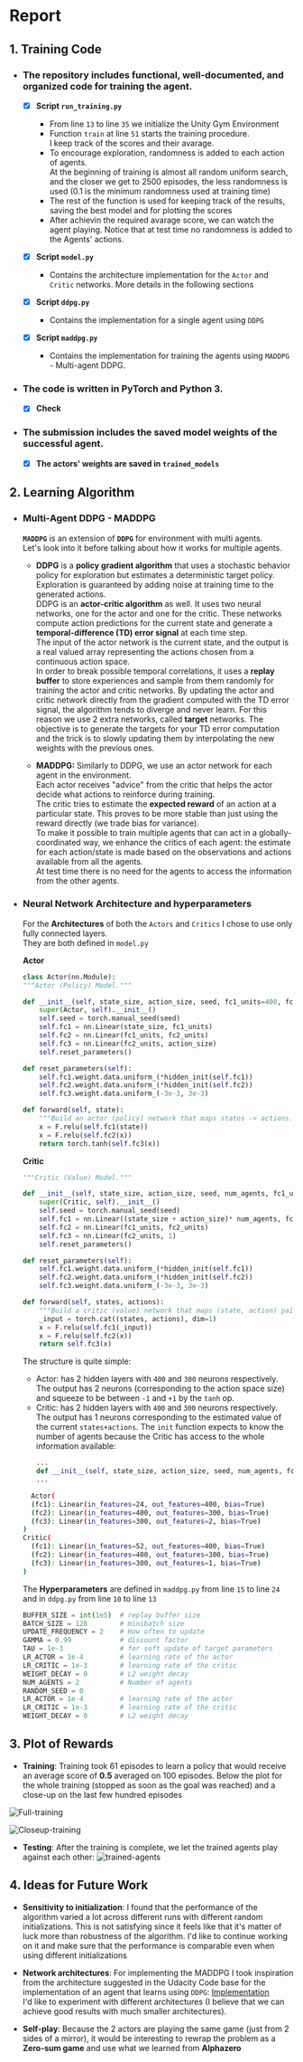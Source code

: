 # Report

## 1. Training Code

* ### The repository includes functional, well-documented, and organized code for training the agent. <br>
   * [x] **Script `run_training.py`**
      * From line `13` to line `35` we initialize the Unity Gym Environment
      * Function `train` at line `51` starts the training procedure. <br>
      I keep track of the scores and their avarage.
      * To encourage exploration, randomness is added to each action of agents. <br>
      At the beginning of training is almost all random uniform search, and the closer we get to 
      2500 episodes, the less randomness is used (0.1 is the minimum randomness used at training time)
      * The rest of the function is used for keeping track of the results, saving the best model and for plotting the scores
      * After achievin the required avarage score, we can watch the agent playing. Notice that at test time no randomness is added to the Agents' actions.
      
   * [x] **Script `model.py`**
     * Contains the architecture implementation for the `Actor` and `Critic` networks. More details in the following sections
   * [x] **Script `ddpg.py`**
     * Contains the implementation for a single agent using `DDPG`
   * [x] **Script `maddpg.py`**
     * Contains the implementation for training the agents using `MADDPG` - Multi-agent DDPG.

* ### The code is written in PyTorch and Python 3.
   * [x] **Check**
   
* ### The submission includes the saved model weights of the successful agent. 
   * [x] **The actors' weights are saved in `trained_models`**
   
## 2. Learning Algorithm

  * ### Multi-Agent DDPG - MADDPG
    **`MADDPG`** is an extension of **`DDPG`** for environment with multi agents.<br>
      Let's look into it before talking about how it works for multiple agents. <br>
      
    * **DDPG** is a **policy gradient algorithm** that uses a stochastic behavior policy for exploration but estimates a deterministic target policy. Exploration is guaranteed by adding noise at training time to the generated actions.<br>
      DDPG is an **actor-critic algorithm** as well. It uses two neural networks, one for the actor and one for the critic. These networks compute action predictions for the current state and generate a **temporal-difference (TD) error signal** at each time step. <br>
      The input of the actor network is the current state, and the output is a real valued array representing the actions chosen from a continuous action space. <br>
      In order to break possible temporal correlations, it uses a **replay buffer** to store experiences and sample from them randomly for training the actor and critic networks.
      By updating the actor and critic network directly from the gradient computed with the TD error signal, the algorithm tends to diverge and never learn. For this reason we use 2 extra networks, called **target** networks. The objective is to generate the targets for your TD error computation and the trick is to slowly updating them by interpolating the new weights with the previous ones.

      
    * **MADDPG:** Similarly to DDPG, we use an actor network for each agent in the environment.<br>
    Each actor receives "advice" from the critic that helps the actor decide what actions to reinforce during training. <br>
    The critic tries to estimate the **expected reward** of an action at a particular state. This proves to be more stable than just using the reward directly (we trade bias for variance). <br>
    To make it possible to train multiple agents that can act in a globally-coordinated way, we enhance the critics of each agent: the estimate for each action/state is made based on the observations and actions available from all the agents. <br>
    At test time there is no need for the agents to access the information from the other agents.
    
  * ### Neural Network Architecture and hyperparameters
    For the **Architectures** of both the `Actors` and `Critics` I chose to use only fully connected layers.<br>
    They are both defined in `model.py`
    
    **Actor**
    ```python
    class Actor(nn.Module):
    """Actor (Policy) Model."""

    def __init__(self, state_size, action_size, seed, fc1_units=400, fc2_units=300):
        super(Actor, self).__init__()
        self.seed = torch.manual_seed(seed)
        self.fc1 = nn.Linear(state_size, fc1_units)
        self.fc2 = nn.Linear(fc1_units, fc2_units)
        self.fc3 = nn.Linear(fc2_units, action_size)
        self.reset_parameters()

    def reset_parameters(self):
        self.fc1.weight.data.uniform_(*hidden_init(self.fc1))
        self.fc2.weight.data.uniform_(*hidden_init(self.fc2))
        self.fc3.weight.data.uniform_(-3e-3, 3e-3)

    def forward(self, state):
        """Build an actor (policy) network that maps states -> actions."""
        x = F.relu(self.fc1(state))
        x = F.relu(self.fc2(x))
        return torch.tanh(self.fc3(x))
    ```
    **Critic**
    ```python
    """Critic (Value) Model."""

    def __init__(self, state_size, action_size, seed, num_agents, fc1_units=400, fc2_units=300):
        super(Critic, self).__init__()
        self.seed = torch.manual_seed(seed)
        self.fc1 = nn.Linear((state_size + action_size)* num_agents, fc1_units)
        self.fc2 = nn.Linear(fc1_units, fc2_units)
        self.fc3 = nn.Linear(fc2_units, 1)
        self.reset_parameters()

    def reset_parameters(self):
        self.fc1.weight.data.uniform_(*hidden_init(self.fc1))
        self.fc2.weight.data.uniform_(*hidden_init(self.fc2))
        self.fc3.weight.data.uniform_(-3e-3, 3e-3)

    def forward(self, states, actions):
        """Build a critic (value) network that maps (state, action) pairs -> Q-values."""
        _input = torch.cat((states, actions), dim=1)
        x = F.relu(self.fc1(_input))
        x = F.relu(self.fc2(x))
        return self.fc3(x)
    ```
  
    The structure is quite simple:
    * Actor: has 2 hidden layers with `400` and `300` neurons respectively.<br>
      The output has 2 neurons (corresponding to the action space size) and squeeze to be between `-1` and `+1` by the `tanh` op.
    * Critic: has 2 hidden layers with `400` and `300` neurons respectively.<br>
      The output has 1 neurons corresponding to the estimated value of the current `states+actions`.
      The `init` function expects to know the number of agents because the Critic has access to the whole information available:
      ```python
      ...
      def __init__(self, state_size, action_size, seed, num_agents, fc1_units=400, fc2_units=300):
      ...
      ```

    ``` bash
      Actor(
      (fc1): Linear(in_features=24, out_features=400, bias=True)
      (fc2): Linear(in_features=400, out_features=300, bias=True)
      (fc3): Linear(in_features=300, out_features=2, bias=True)
    )
    Critic(
      (fc1): Linear(in_features=52, out_features=400, bias=True)
      (fc2): Linear(in_features=400, out_features=300, bias=True)
      (fc3): Linear(in_features=300, out_features=1, bias=True)
    )
    ```
  
    The **Hyperparameters** are defined in `maddpg.py` from line `15` to line `24` and in `ddpg.py` from line `10` to line `13`

    ``` python
    BUFFER_SIZE = int(1e5)  # replay buffer size
    BATCH_SIZE = 128        # minibatch size
    UPDATE_FREQUENCY = 2    # How often to update
    GAMMA = 0.99            # discount factor
    TAU = 1e-3              # for soft update of target parameters
    LR_ACTOR = 1e-4         # learning rate of the actor 
    LR_CRITIC = 1e-3        # learning rate of the critic
    WEIGHT_DECAY = 0        # L2 weight decay
    NUM_AGENTS = 2          # Number of agents
    RANDOM_SEED = 0
    LR_ACTOR = 1e-4         # learning rate of the actor 
    LR_CRITIC = 1e-3        # learning rate of the critic
    WEIGHT_DECAY = 0        # L2 weight decay
    ```

## 3. Plot of Rewards

   * **Training**: Training took 61 episodes to learn a policy that would receive an average score of **0.5** averaged on 100 episodes.
   Below the plot for the whole training (stopped as soon as the goal was reached) and a close-up on the last few hundred episodes
   
![Full-training](https://github.com/dariocazzani/multi-agent-unity-tennis-MADDPG/blob/master/images/full-training.png)
      
![Closeup-training](https://github.com/dariocazzani/multi-agent-unity-tennis-MADDPG/blob/master/images/closeup-training.png)

  * **Testing**: After the training is complete, we let the trained agents play against each other:
  ![trained-agents](https://github.com/dariocazzani/multi-agent-unity-tennis-MADDPG/blob/master/images/trained-agents-15sec.gif)

     

## 4. Ideas for Future Work

* **Sensitivity to initialization**: I found that the performance of the algorithm varied a lot across different runs with different random initializations. This is not satisfying since it feels like that it's matter of luck more than robustness of the algorithm. I'd like to continue working on it and make sure that the performance is comparable even when using different initializations

* **Network architectures**: For implementing the MADDPG I took inspiration from the architecture suggested in the Udacity Code base for the implementation of an agent that learns using `DDPG`: [Implementation](https://github.com/udacity/deep-reinforcement-learning/blob/master/ddpg-pendulum/model.py) <br>
  I'd like to experiment with different architectures (I believe that we can achieve good results with much smaller architectures).

* **Self-play**: Because the 2 actors are playing the same game (just from 2 sides of a mirror), it would be interesting to rewrap the problem as a **Zero-sum game** and use what we learned from **Alphazero**
